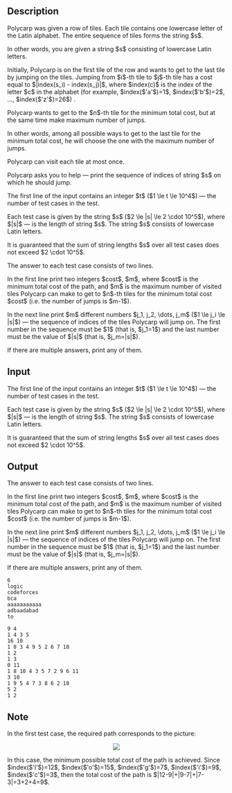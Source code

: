 ## Description

<div><p>Polycarp was given a row of tiles. Each tile contains one lowercase letter of the Latin alphabet. The entire sequence of tiles forms the string $s$.</p><p>In other words, you are given a string $s$ consisting of lowercase Latin letters.</p><p>Initially, Polycarp is on the <span class="tex-font-style-bf">first</span> tile of the row and wants to get to the <span class="tex-font-style-bf">last</span> tile by jumping on the tiles. Jumping from $i$-th tile to $j$-th tile has a cost equal to $|index(s_i) - index(s_j)|$, where $index(c)$ is the index of the letter $c$ in the alphabet (for example, $index($'<span class="tex-font-style-tt">a</span>'$)=1$, $index($'<span class="tex-font-style-tt">b</span>'$)=2$, ..., $index($'<span class="tex-font-style-tt">z</span>'$)=26$) .</p><p>Polycarp wants to get to the $n$-th tile for the minimum total cost, but at the same time make <span class="tex-font-style-bf">maximum</span> number of jumps.</p><p>In other words, among all possible ways to get to the last tile for the <span class="tex-font-style-bf">minimum</span> total cost, he will choose the one with the <span class="tex-font-style-bf">maximum</span> number of jumps.</p><p>Polycarp can visit each tile <span class="tex-font-style-bf">at most once</span>.</p><p>Polycarp asks you to help&nbsp;— print the sequence of indices of string $s$ on which he should jump.</p></div><div class="input-specification"><p>The first line of the input contains an integer $t$ ($1 \le t \le 10^4$) — the number of test cases in the test.</p><p>Each test case is given by the string $s$ ($2 \le |s| \le 2 \cdot 10^5$), where $|s|$&nbsp;— is the length of string $s$. The string $s$ consists of lowercase Latin letters.</p><p>It is guaranteed that the sum of string lengths $s$ over all test cases does not exceed $2 \cdot 10^5$.</p></div><div class="output-specification"><p>The answer to each test case consists of two lines.</p><p>In the first line print two integers $cost$, $m$, where $cost$ is the minimum total cost of the path, and $m$ is the maximum number of visited tiles Polycarp can make to get to $n$-th tiles for the minimum total cost $cost$ (i.e. the number of jumps is $m-1$).</p><p>In the next line print $m$ different numbers $j_1, j_2, \dots, j_m$ ($1 \le j_i \le |s|$)&nbsp;— the sequence of indices of the tiles Polycarp will jump on. The first number in the sequence must be $1$ (that is, $j_1=1$) and the last number must be the value of $|s|$ (that is, $j_m=|s|$).</p><p>If there are multiple answers, print any of them.</p></div>

## Input

<p>The first line of the input contains an integer $t$ ($1 \le t \le 10^4$) — the number of test cases in the test.</p><p>Each test case is given by the string $s$ ($2 \le |s| \le 2 \cdot 10^5$), where $|s|$&nbsp;— is the length of string $s$. The string $s$ consists of lowercase Latin letters.</p><p>It is guaranteed that the sum of string lengths $s$ over all test cases does not exceed $2 \cdot 10^5$.</p>

## Output

<p>The answer to each test case consists of two lines.</p><p>In the first line print two integers $cost$, $m$, where $cost$ is the minimum total cost of the path, and $m$ is the maximum number of visited tiles Polycarp can make to get to $n$-th tiles for the minimum total cost $cost$ (i.e. the number of jumps is $m-1$).</p><p>In the next line print $m$ different numbers $j_1, j_2, \dots, j_m$ ($1 \le j_i \le |s|$)&nbsp;— the sequence of indices of the tiles Polycarp will jump on. The first number in the sequence must be $1$ (that is, $j_1=1$) and the last number must be the value of $|s|$ (that is, $j_m=|s|$).</p><p>If there are multiple answers, print any of them.</p>





```input1|2,4,6
6
logic
codeforces
bca
aaaaaaaaaaa
adbaadabad
to
```




```output1
9 4
1 4 3 5
16 10
1 8 3 4 9 5 2 6 7 10
1 2
1 3
0 11
1 8 10 4 3 5 7 2 9 6 11
3 10
1 9 5 4 7 3 8 6 2 10
5 2
1 2
```



## Note

<p>In the first test case, the required path corresponds to the picture:</p><center> <img class="tex-graphics" src="file://6uMk3Nwl.png" style="max-width: 100.0%;max-height: 100.0%;"> </center><p>In this case, the minimum possible total cost of the path is achieved. Since $index($'<span class="tex-font-style-tt">l</span>'$)=12$, $index($'<span class="tex-font-style-tt">o</span>'$)=15$, $index($'<span class="tex-font-style-tt">g</span>'$)=7$, $index($'<span class="tex-font-style-tt">i</span>'$)=9$, $index($'<span class="tex-font-style-tt">c</span>'$)=3$, then the total cost of the path is $|12-9|+|9-7|+|7-3|=3+2+4=9$.</p>
